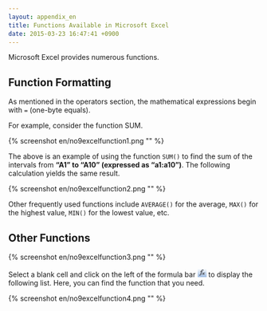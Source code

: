 ```yaml
---
layout: appendix_en
title: Functions Available in Microsoft Excel
date: 2015-03-23 16:47:41 +0900
---
```



Microsoft Excel provides numerous functions.


Function Formatting
----------

As mentioned in the operators section, the mathematical expressions begin with `=` (one-byte equals).

For example, consider the function SUM.

{% screenshot en/no9excelfunction1.png "" %}

The above is an example of using the function `SUM()` to find the sum of the intervals from **“A1” to “A10” (expressed as “a1:a10”)**. The following calculation yields the same result.

{% screenshot en/no9excelfunction2.png "" %}

Other frequently used functions include `AVERAGE()` for the average, `MAX()` for the highest value, `MIN()` for the lowest value, etc.


Other Functions
------------

{% screenshot en/no9excelfunction3.png "" %}

Select a blank cell and click on the left of the formula bar ![](pic/fx.png) to display the following list. Here, you can find the function that you need.

{% screenshot en/no9excelfunction4.png "" %}

